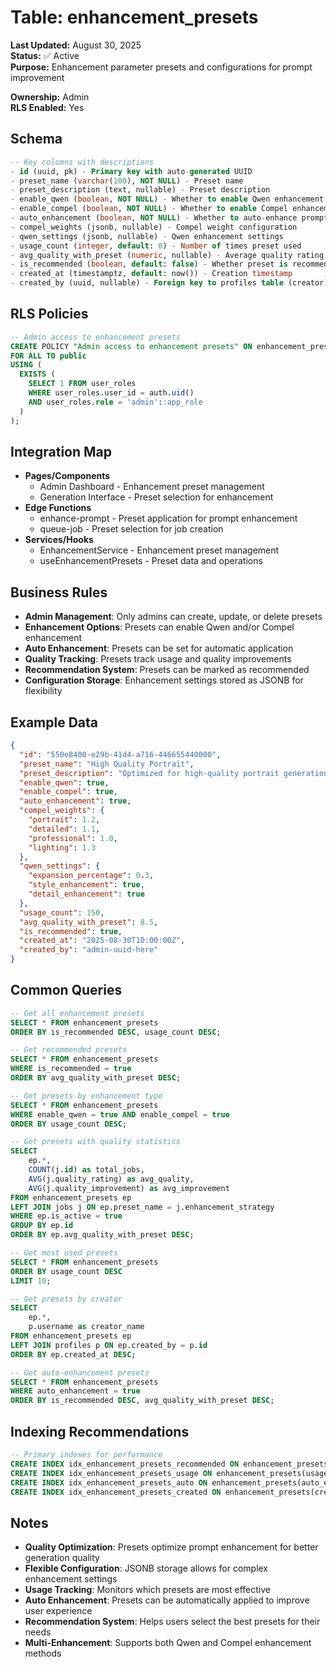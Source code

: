 # Table: enhancement_presets

**Last Updated:** August 30, 2025  
**Status:** ✅ Active  
**Purpose:** Enhancement parameter presets and configurations for prompt improvement

**Ownership:** Admin  
**RLS Enabled:** Yes

## **Schema**
```sql
-- Key columns with descriptions
- id (uuid, pk) - Primary key with auto-generated UUID
- preset_name (varchar(100), NOT NULL) - Preset name
- preset_description (text, nullable) - Preset description
- enable_qwen (boolean, NOT NULL) - Whether to enable Qwen enhancement
- enable_compel (boolean, NOT NULL) - Whether to enable Compel enhancement
- auto_enhancement (boolean, NOT NULL) - Whether to auto-enhance prompts
- compel_weights (jsonb, nullable) - Compel weight configuration
- qwen_settings (jsonb, nullable) - Qwen enhancement settings
- usage_count (integer, default: 0) - Number of times preset used
- avg_quality_with_preset (numeric, nullable) - Average quality rating with preset
- is_recommended (boolean, default: false) - Whether preset is recommended
- created_at (timestamptz, default: now()) - Creation timestamp
- created_by (uuid, nullable) - Foreign key to profiles table (creator)
```

## **RLS Policies**
```sql
-- Admin access to enhancement presets
CREATE POLICY "Admin access to enhancement presets" ON enhancement_presets
FOR ALL TO public
USING (
  EXISTS (
    SELECT 1 FROM user_roles 
    WHERE user_roles.user_id = auth.uid() 
    AND user_roles.role = 'admin'::app_role
  )
);
```

## **Integration Map**
- **Pages/Components**
  - Admin Dashboard - Enhancement preset management
  - Generation Interface - Preset selection for enhancement
- **Edge Functions**
  - enhance-prompt - Preset application for prompt enhancement
  - queue-job - Preset selection for job creation
- **Services/Hooks**
  - EnhancementService - Enhancement preset management
  - useEnhancementPresets - Preset data and operations

## **Business Rules**
- **Admin Management**: Only admins can create, update, or delete presets
- **Enhancement Options**: Presets can enable Qwen and/or Compel enhancement
- **Auto Enhancement**: Presets can be set for automatic application
- **Quality Tracking**: Presets track usage and quality improvements
- **Recommendation System**: Presets can be marked as recommended
- **Configuration Storage**: Enhancement settings stored as JSONB for flexibility

## **Example Data**
```json
{
  "id": "550e8400-e29b-41d4-a716-446655440000",
  "preset_name": "High Quality Portrait",
  "preset_description": "Optimized for high-quality portrait generation with enhanced details",
  "enable_qwen": true,
  "enable_compel": true,
  "auto_enhancement": true,
  "compel_weights": {
    "portrait": 1.2,
    "detailed": 1.1,
    "professional": 1.0,
    "lighting": 1.3
  },
  "qwen_settings": {
    "expansion_percentage": 0.3,
    "style_enhancement": true,
    "detail_enhancement": true
  },
  "usage_count": 150,
  "avg_quality_with_preset": 8.5,
  "is_recommended": true,
  "created_at": "2025-08-30T10:00:00Z",
  "created_by": "admin-uuid-here"
}
```

## **Common Queries**
```sql
-- Get all enhancement presets
SELECT * FROM enhancement_presets
ORDER BY is_recommended DESC, usage_count DESC;

-- Get recommended presets
SELECT * FROM enhancement_presets
WHERE is_recommended = true
ORDER BY avg_quality_with_preset DESC;

-- Get presets by enhancement type
SELECT * FROM enhancement_presets
WHERE enable_qwen = true AND enable_compel = true
ORDER BY usage_count DESC;

-- Get presets with quality statistics
SELECT 
    ep.*,
    COUNT(j.id) as total_jobs,
    AVG(j.quality_rating) as avg_quality,
    AVG(j.quality_improvement) as avg_improvement
FROM enhancement_presets ep
LEFT JOIN jobs j ON ep.preset_name = j.enhancement_strategy
WHERE ep.is_active = true
GROUP BY ep.id
ORDER BY ep.avg_quality_with_preset DESC;

-- Get most used presets
SELECT * FROM enhancement_presets
ORDER BY usage_count DESC
LIMIT 10;

-- Get presets by creator
SELECT 
    ep.*,
    p.username as creator_name
FROM enhancement_presets ep
LEFT JOIN profiles p ON ep.created_by = p.id
ORDER BY ep.created_at DESC;

-- Get auto-enhancement presets
SELECT * FROM enhancement_presets
WHERE auto_enhancement = true
ORDER BY is_recommended DESC, avg_quality_with_preset DESC;
```

## **Indexing Recommendations**
```sql
-- Primary indexes for performance
CREATE INDEX idx_enhancement_presets_recommended ON enhancement_presets(is_recommended, avg_quality_with_preset DESC);
CREATE INDEX idx_enhancement_presets_usage ON enhancement_presets(usage_count DESC);
CREATE INDEX idx_enhancement_presets_auto ON enhancement_presets(auto_enhancement, is_recommended);
CREATE INDEX idx_enhancement_presets_created ON enhancement_presets(created_at DESC);
```

## **Notes**
- **Quality Optimization**: Presets optimize prompt enhancement for better generation quality
- **Flexible Configuration**: JSONB storage allows for complex enhancement settings
- **Usage Tracking**: Monitors which presets are most effective
- **Auto Enhancement**: Presets can be automatically applied to improve user experience
- **Recommendation System**: Helps users select the best presets for their needs
- **Multi-Enhancement**: Supports both Qwen and Compel enhancement methods
